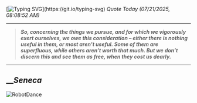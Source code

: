 [![Typing SVG](https://readme-typing-svg.herokuapp.com?font=Press+Start+2P&color=C2F784&size=35&width=900&height=100&lines=Hello+World%2C+I'm+Hung+!)](https://git.io/typing-svg) 
_Quote Today (07/21/2025, 08:08:52 AM)_
___
>**_So, concerning the things we pursue, and for which we vigorously exert ourselves, we owe this consideration – either there is nothing useful in them, or most aren’t useful. Some of them are superfluous, while others aren’t worth that much. But we don’t discern this and see them as free, when they cost us dearly._**
___

## __**_Seneca_**

![RobotDance](src/assets/images/robot-dancing-dribble.gif?style=center)
